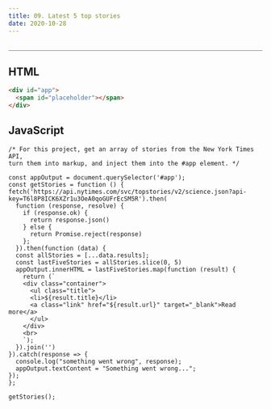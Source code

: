 ```yaml
---
title: 09. Latest 5 top stories
date: 2020-10-28
---
```


<div class="output-container">

  <style type="text/css">
    #app {
      margin-top: 10px;
    }

    .title {
      margin-bottom: 0px;
    }

    .container {
      display: flex;
      flex-direction: column;
      max-height: 45px;
    }

    .details {
      margin-bottom: 0;
    }

    .link {
      text-decoration: none;
      color: white;
      max-width: 80px;
    }

    .link:hover {
      text-decoration: underline;
    }
  </style>

  <div id="app">
    <span id="placeholder"></span>
  </div>

  <script>
    const appOutput = document.querySelector('#app');
    const getStories = function () {
    fetch('https://api.nytimes.com/svc/topstories/v2/science.json?api-key=T6l8P8ICK6XZr1u3OeA0qoGUFrEcSM5R').then(
      function (response, resolve) {
        if (response.ok) {
          return response.json()
        } else {
          return Promise.reject(response)
        };
      }).then(function (data) {
      const allStories = [...data.results];
      const lastFiveStories = allStories.slice(0, 5)
      appOutput.innerHTML = lastFiveStories.map(function (result) {
        return (`
        <div class="container"> 
          <ul class="title">
          <li>${result.title}</li>
          <a class="link" href="${result.url}" target="_blank">Read more</a>
          </ul>
        </div>
        <br>
        `);
      }).join('')
    }).catch(response => {
      console.log("something went wrong", response);
      appOutput.textContent = "Something went wrong...";
    });
  };

  getStories();
  </script>

</div>

<div class="html-container" style="border-top: .5px solid grey; margin-top: 30px;">

## HTML

```HTML
<div id="app">
  <span id="placeholder"></span>
</div>
```

</div>
<div class="js-container">

## JavaScript

```JS
/* For this project, get an array of stories from the New York Times API,
turn them into markup, and inject them into the #app element. */

const appOutput = document.querySelector('#app');
const getStories = function () {
fetch('https://api.nytimes.com/svc/topstories/v2/science.json?api-key=T6l8P8ICK6XZr1u3OeA0qoGUFrEcSM5R').then(
  function (response, resolve) {
    if (response.ok) {
      return response.json()
    } else {
      return Promise.reject(response)
    };
  }).then(function (data) {
  const allStories = [...data.results];
  const lastFiveStories = allStories.slice(0, 5)
  appOutput.innerHTML = lastFiveStories.map(function (result) {
    return (`
    <div class="container"> 
      <ul class="title">
      <li>${result.title}</li>
      <a class="link" href="${result.url}" target="_blank">Read more</a>
      </ul>
    </div>
    <br>
    `);
  }).join('')
}).catch(response => {
  console.log("something went wrong", response);
  appOutput.textContent = "Something went wrong...";
});
};

getStories();
```

</div>
